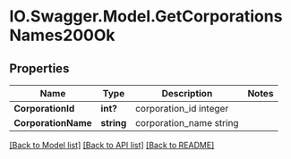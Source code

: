 # IO.Swagger.Model.GetCorporationsNames200Ok
## Properties

Name | Type | Description | Notes
------------ | ------------- | ------------- | -------------
**CorporationId** | **int?** | corporation_id integer | 
**CorporationName** | **string** | corporation_name string | 

[[Back to Model list]](../README.md#documentation-for-models) [[Back to API list]](../README.md#documentation-for-api-endpoints) [[Back to README]](../README.md)

